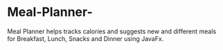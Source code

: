 # Meal-Planner-
Meal Planner helps tracks calories and suggests new and different meals for Breakfast, Lunch, Snacks and Dinner using JavaFx.
